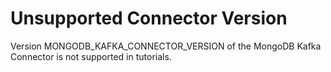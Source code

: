 # Unsupported Connector Version

Version MONGODB_KAFKA_CONNECTOR_VERSION of the MongoDB Kafka Connector is not supported in tutorials.
